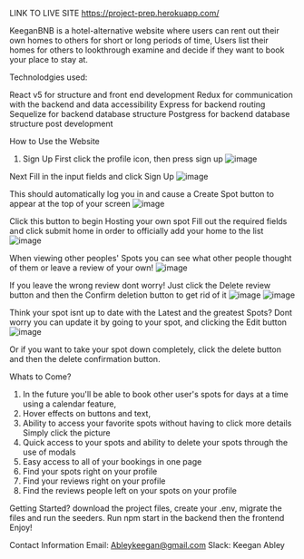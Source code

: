 LINK TO LIVE SITE
https://project-prep.herokuapp.com/

KeeganBNB is a hotel-alternative website where users can rent out their own homes to others for short or long periods of time, Users list their homes for others to lookthrough examine and decide if they want to book your place to stay at.

Technolodgies used:

React v5 for structure and front end development
Redux for communication with the backend and data accessibility 
Express for backend routing
Sequelize for backend database structure
Postgress for backend database structure post development 

How to Use the Website

1. Sign Up
First click the profile icon, then press sign up 
![image](https://user-images.githubusercontent.com/110130363/202931651-b004d525-e0fa-413e-8002-1df55d90e729.png)


Next Fill in the input fields and click Sign Up
![image](https://user-images.githubusercontent.com/110130363/202931666-60ff92e7-5cc4-407d-9a1c-c641ca6756ff.png)


This should automatically log you in and cause a Create Spot button to appear at the top of your screen
![image](https://user-images.githubusercontent.com/110130363/202931686-026c370d-5e63-483c-8e5c-3cef95d98c97.png)


Click this button to begin Hosting your own spot
Fill out the required fields and click submit home in order to officially add your home to the list 
![image](https://user-images.githubusercontent.com/110130363/202931715-2ef48ded-b121-43ce-b962-62fa07fdca0f.png)


When viewing other peoples' Spots you can see what other people thought of them or leave a review of your own! 
![image](https://user-images.githubusercontent.com/110130363/202931779-e2b77388-5f5a-4918-a727-7da9b4d35565.png)


If you leave the wrong review dont worry! Just click the Delete review button and then the Confirm deletion button to get rid of it
![image](https://user-images.githubusercontent.com/110130363/202931812-ba54895b-349e-4510-897a-b82602da8bed.png)
![image](https://user-images.githubusercontent.com/110130363/202931822-8894ca3d-4b6f-486b-b249-d008adf6ccab.png)


Think your spot isnt up to date with the Latest and the greatest Spots? Dont worry you can update it by going to your spot, and clicking the Edit button
![image](https://user-images.githubusercontent.com/110130363/202931946-64485054-d0ea-4d4d-9ec4-49bf69fe91a9.png)


Or if you want to take your spot down completely, click the delete button and then the delete confirmation button.



Whats to Come? 
1. In the future you'll be able to book other user's spots for days at a time using a calendar feature,
2. Hover effects on buttons and text,
3. Ability to access your favorite spots without having to click more details Simply click the picture
4. Quick access to your spots and ability to delete your spots through the use of modals
5. Easy access to all of your bookings in one page
6. Find your spots right on your profile
7. Find your reviews right on your profile
8. Find the reviews people left on your spots on your profile



Getting Started? 
download the project files, create your .env, migrate the files and run the seeders. 
Run npm start in the backend then the frontend
Enjoy!


Contact Information 
Email: Ableykeegan@gmail.com
Slack: Keegan Abley 
